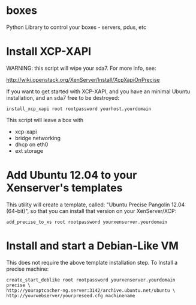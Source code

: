 boxes
=====

Python Library to control your boxes - servers, pdus, etc

Install XCP-XAPI
================
WARNING: this script will wipe your sda7. For more info, see:

http://wiki.openstack.org/XenServer/Install/XcpXapiOnPrecise

If you want to get started with XCP-XAPI, and you have an minimal Ubuntu
installation, and an sda7 free to be destroyed:

    install_xcp_xapi root rootpassword yourhost.yourdomain

This script will leave a box with 
  * xcp-xapi
  * bridge networking
  * dhcp on eth0
  * ext storage

Add Ubuntu 12.04 to your Xenserver's templates
==============================================
This utility will create a template, called:
"Ubuntu Precise Pangolin 12.04 (64-bit)", so that you can install that version
on your XenServer/XCP:

    add_precise_to_xs root rootpassword yourxenserver.yourdomain

Install and start a Debian-Like VM
==================================
This does not require the above template installation step. To Install a 
precise machine:

    create_start_deblike root rootpassword yourxenserver.yourdomain precise \
    http://youraptcacher-ng.server:3142/archive.ubuntu.net/ubuntu \
    http://yourwebserver/yourpreseed.cfg machinename    
